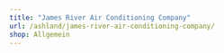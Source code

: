 ```yaml
---
title: "James River Air Conditioning Company"
url: /ashland/james-river-air-conditioning-company/
shop: Allgemein
---
```

